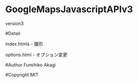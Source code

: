 # GoogleMapsJavascriptAPIv3
version3

#Detail

index.htmls - 雛形

options.html - オプション変更

#Author
Fumihiko Akagi

#Copyright
MIT

